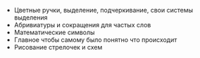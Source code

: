 * Цветные ручки, выделение, подчеркивание, свои системы выделения
* Абривиатуры и сокращения для частых слов
* Математические символы
* Главное чтобы самому было понятно что происходит
* Рисование стрелочек и схем